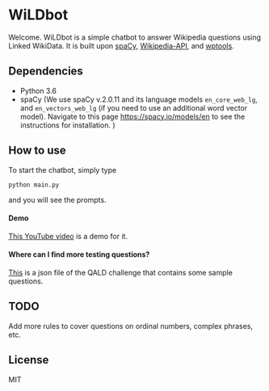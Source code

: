 # WiLDbot

Welcome. WiLDbot is a simple chatbot to answer Wikipedia questions using Linked WikiData. It is built upon [spaCy](https://spacy.io/), [Wikipedia-API](https://github.com/martin-majlis/Wikipedia-API), and [wptools](https://github.com/siznax/wptools). 

## Dependencies
* Python 3.6
* spaCy 
(We use spaCy v.2.0.11 and its language models `en_core_web_lg`, and `en_vectors_web_lg` (if you need to use an additional word vector model). Navigate to this page https://spacy.io/models/en to see the instructions for installation. )

## How to use
To start the chatbot, simply type
```
python main.py
```
and you will see the prompts. 

#### Demo
[This YouTube video](https://www.youtube.com/watch?v=E3QR2I2e1vk) is a demo for it.

#### Where can I find more testing questions? 
[This](https://github.com/ag-sc/QALD/blob/master/8/data/wikidata-train-7.json) is a json file of the QALD challenge that contains some sample questions. 

## TODO
Add more rules to cover questions on ordinal numbers, complex phrases, etc.

## License 
MIT
